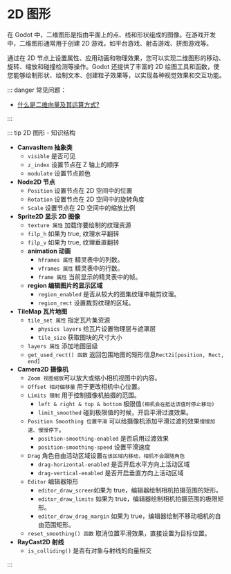 # 2D 图形

在 Godot 中，二维图形是指由平面上的点、线和形状组成的图像。在游戏开发中，二维图形通常用于创建 2D 游戏，如平台游戏、射击游戏、拼图游戏等。

通过在 2D 节点上设置属性、应用动画和物理效果，您可以实现二维图形的移动、旋转、缩放和碰撞检测等操作。Godot 还提供了丰富的 2D 绘图工具和函数，使您能够绘制形状、绘制文本、创建粒子效果等，以实现各种视觉效果和交互功能。

<BasicConcept :data='[
{ title: "CanvasItem 抽象类", content: "2D 空间中所有对象的抽象类，具有Visibility 可见性、Ordering 排序、Texture 纹理和 Material 材质属性 。" },
{ title: "Node2D 节点", content: "2D 游戏对象，被所有 2D 节点继承。" },
{ title: "Sprite2D 节点", content: "用于显示 2D 图像。具有位置、旋转、缩放和纹理属性。" },
{ title: "AnimationSprite2D 节点", content: "专门用于播放动画帧。" },
{ title: "TileMap 瓦片地图节点", content: "帮助我们快速地创建、并管理 2D 游戏地图。" },
{ title: "Camera2D 摄像机节点", content: "摄像机的拍摄区域，就是游戏的可视区域。" },
{ title: "RayCast2D 射线节点", content: "2D 空间中的射线，用于查找第一个相交的 CollisionObject2D。" },
]'
/>

<!-- -   [ParallaxBackground 视差背景](../nodes/parallaxbackground.md)
-   [Marker2D 标记特殊位置](../nodes/marker2d.md) -->

::: danger 常见问题：

-   [什么是二维向量及其运算方式?](./vector2.md)

:::

::: tip 2D 图形 - 知识结构

-   **CanvasItem 抽象类**
    -   `visible` 是否可见
    -   `z_index` 设置节点在 Z 轴上的顺序
    -   `modulate` 设置节点颜色
-   **Node2D 节点**
    -   `Position` 设置节点在 2D 空间中的位置
    -   `Rotation` 设置节点在 2D 空间中的旋转角度
    -   `Scale` 设置节点在 2D 空间中的缩放比例
-   **Sprite2D 显示 2D 图像**
    -   `texture 属性` 加载你要绘制的纹理资源
    -   `filp_h` 如果为 true, 纹理水平翻转
    -   `filp_v` 如果为 true, 纹理垂直翻转
    -   **animation 动画**
        -   `hframes 属性` 精灵表中的列数。
        -   `vframes 属性` 精灵表中的行数。
        -   `frame 属性` 当前显示的精灵表中的帧。
    -   **region 编辑图片的显示区域**
        -   `region_enabled` 是否从较大的图集纹理中裁剪纹理。
        -   `region_rect` 设置裁剪纹理的区域。
-   **TileMap 瓦片地图**
    -   `tile_set 属性` 指定瓦片集资源
        -   `physics layers` 给瓦片设置物理层与遮罩层
        -   `tile_size` 获取图块的尺寸大小
    -   `layers 属性` 添加地图层级
    -   `get_used_rect() 函数` 返回包围地图的矩形信息`Rect2i[position, Rect, end]`
-   **Camera2D 摄像机**
    -   `Zoom 视图缩放`可以放大或缩小相机视图中的内容。
    -   `Offset 相对偏移量` 用于更改相机中心位置。
    -   `Limits 限制` 用于控制摄像机拍摄的范围。
        -   `left & right & top & bottom` 极限值`(相机会在抵达该值时停止移动)`
        -   `limit_smoothed` 碰到极限值的时候，开启平滑过渡效果。
    -   `Position Smoothing 位置平滑` 可以给摄像机添加平滑过渡的效果`慢慢加速、慢慢停下`。
        -   `position-smoothing-enabled` 是否启用过渡效果
        -   `position-smoothing-speed` 设置平滑速度
    -   `Drag` 角色自由活动区域设置`在该区域内移动，相机不会跟随角色`
        -   `drag-horizontal-enabled` 是否开启水平方向上活动区域
        -   `drag-vertical-enabled` 是否开启垂直方向上活动区域
    -   `Editor` 编辑器矩形
        -   `editor_draw_screen`如果为 true，编辑器绘制相机拍摄范围的矩形。
        -   `editor_draw_limits` 如果为 true，编辑器绘制相机拍摄范围的极限矩形。
        -   `editor_draw_drag_margin` 如果为 true，编辑器绘制不移动相机的自由范围矩形。
    -   `reset_smoothing() 函数` 取消位置平滑效果，直接设置为目标位置。
-   **RayCast2D 射线**
    -   `is_colliding()` 是否有对象与射线的向量相交

:::
